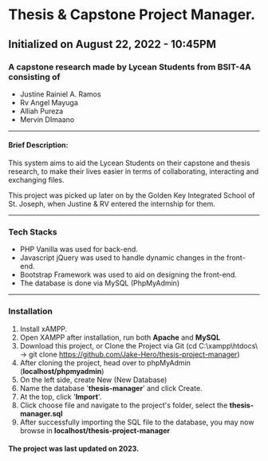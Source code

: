 # Thesis & Capstone Project Manager.

##  Initialized on August 22, 2022 - 10:45PM 

### A capstone research made by Lycean Students from BSIT-4A consisting of

* Justine Rainiel A. Ramos
* Rv Angel Mayuga
* Alliah Pureza
* Mervin DImaano

-----

#### Brief Description:
This system aims to aid the Lycean Students on their capstone and thesis research, to make their lives easier in terms of collaborating, interacting and exchanging files.

This project was picked up later on by the Golden Key Integrated School of St. Joseph, when Justine & RV entered the internship for them.

-----

### Tech Stacks
* PHP Vanilla was used for back-end.
* Javascript jQuery was used to handle dynamic changes in the front-end.
* Bootstrap Framework was used to aid on designing the front-end.
* The database is done via MySQL (PhpMyAdmin)

-----

### Installation

1. Install xAMPP.
2. Open XAMPP after installation, run both **Apache** and **MySQL**
3. Download this project, or Clone the Project via Git (cd C:\xampp\htdocs\ -> git clone https://github.com/Jake-Hero/thesis-project-manager)
4. After cloning the project, head over to phpMyAdmin (**localhost/phpmyadmin**)
5. On the left side, create New (New Database)
6. Name the database '**thesis-manager**' and click Create.
7. At the top, click '**Import**'.
8. Click choose file and navigate to the project's folder, select the **thesis-manager.sql**
9. After successfully importing the SQL file to the database, you may now browse in **localhost/thesis-project-manager**

#### The project was last updated on 2023. 
